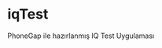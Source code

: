 # iqTest
PhoneGap ile hazırlanmış IQ Test Uygulaması
<!--
![alt text](ss/ss2.jpeg)

<!--
![alt text](ss/ss1.jpeg)

<!--
![alt text](ss/ss3.jpeg)

